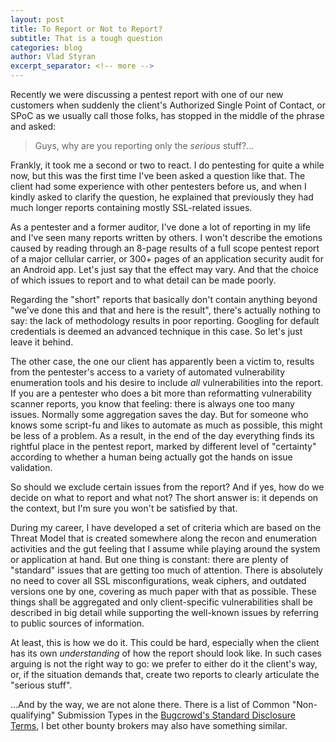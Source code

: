 ```yaml
---
layout: post
title: To Report or Not to Report?
subtitle: That is a tough question
categories: blog
author: Vlad Styran
excerpt_separator: <!-- more -->
---
```

Recently we were discussing a pentest report with one of our new customers when suddenly the client's Authorized Single Point of Contact, or SPoC as we usually call those folks, has stopped in the middle of the phrase and asked:

> Guys, why are you reporting only the *serious* stuff?…

<!-- more -->

Frankly, it took me a second or two to react. I do pentesting for quite a while now, but this was the first time I've been asked a question like that. The client had some experience with other pentesters before us, and when I kindly asked to clarify the question, he explained that previously they had much longer reports containing mostly SSL-related issues.

As a pentester and a former auditor, I've done a lot of reporting in my life and I've seen many reports written by others. I won't describe the emotions caused by reading through an 8-page results of a full scope pentest report of a major cellular carrier, or 300+ pages of an application security audit for an Android app. Let's just say that the effect may vary. And that the choice of which issues to report and to what detail can be made poorly.

Regarding the "short" reports that basically don't contain anything beyond "we've done this and that and here is the result", there's actually nothing to say: the lack of methodology results in poor reporting. Googling for default credentials is deemed an advanced technique in this case. So let's just leave it behind.

The other case, the one our client has apparently been a victim to, results from the pentester's access to a variety of automated vulnerability enumeration tools and his desire to include *all* vulnerabilities into the report. If you are a pentester who does a bit more than reformatting vulnerability scanner reports, you know that feeling: there is always one too many issues. Normally some aggregation saves the day. But for someone who knows some script-fu and likes to automate as much as possible, this might be less of a problem. As a result, in the end of the day everything finds its rightful place in the pentest report, marked by different level of "certainty" according to whether a human being actually got the hands on issue validation.

So should we exclude certain issues from the report? And if yes, how do we decide on what to report and what not? The short answer is: it depends on the  context, but I'm sure you won't be satisfied by that.

During my career, I have developed a set of criteria which are based on the Threat Model that is created somewhere along the recon and enumeration activities and the gut feeling that I assume while playing around the system or application at hand. But one thing is constant: there are plenty of "standard" issues that are getting too much of attention. There is absolutely no need to cover all SSL misconfigurations, weak ciphers, and outdated versions one by one, covering as much paper with that as possible. These things shall be aggregated and only client-specific vulnerabilities shall be described in big detail while supporting the well-known issues by referring to public sources of information.

At least, this is how we do it. This could be hard, especially when the client has its own *understanding* of how the report should look like. In such cases arguing is not the right way to go: we prefer to either do it the client's way, or, if the situation demands that, create two reports to clearly articulate the "serious stuff".

…And by the way, we are not alone there. There is a list of Common "Non-qualifying" Submission Types in the [Bugcrowd's Standard Disclosure Terms](https://bugcrowd.com/resources/standard-disclosure-terms), I bet other bounty brokers may also have something similar.

